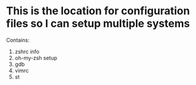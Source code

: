 # This is the location for configuration files so I can setup multiple systems

Contains:
1. zshrc info
2. oh-my-zsh setup
3. gdb
4. vimrc
5. st
